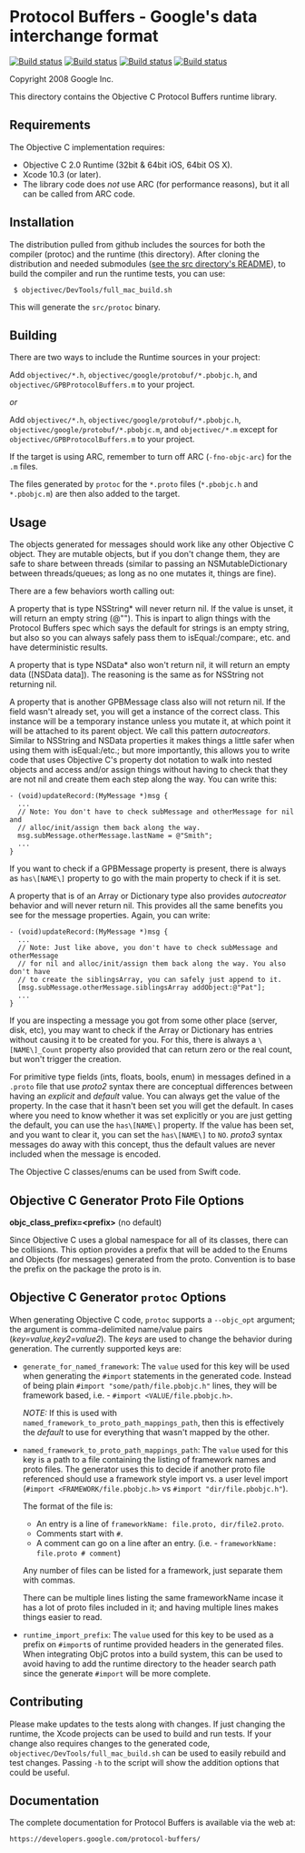 Protocol Buffers - Google's data interchange format
===================================================

[![Build status](https://storage.googleapis.com/protobuf-kokoro-results/status-badge/macos-objectivec_cocoapods_integration.png)](https://fusion.corp.google.com/projectanalysis/current/KOKORO/prod:protobuf%2Fgithub%2Fmaster%2Fmacos%2Fobjectivec_cocoapods_integration%2Fcontinuous) [![Build status](https://storage.googleapis.com/protobuf-kokoro-results/status-badge/macos-objectivec_ios_debug.png)](https://fusion.corp.google.com/projectanalysis/current/KOKORO/prod:protobuf%2Fgithub%2Fmaster%2Fmacos%2Fobjectivec_ios_debug%2Fcontinuous) [![Build status](https://storage.googleapis.com/protobuf-kokoro-results/status-badge/macos-objectivec_ios_release.png)](https://fusion.corp.google.com/projectanalysis/current/KOKORO/prod:protobuf%2Fgithub%2Fmaster%2Fmacos%2Fobjectivec_ios_release%2Fcontinuous) [![Build status](https://storage.googleapis.com/protobuf-kokoro-results/status-badge/macos-objectivec_osx.png)](https://fusion.corp.google.com/projectanalysis/current/KOKORO/prod:protobuf%2Fgithub%2Fmaster%2Fmacos%2Fobjectivec_osx%2Fcontinuous)

Copyright 2008 Google Inc.

This directory contains the Objective C Protocol Buffers runtime library.

Requirements
------------

The Objective C implementation requires:

- Objective C 2.0 Runtime (32bit & 64bit iOS, 64bit OS X).
- Xcode 10.3 (or later).
- The library code does *not* use ARC (for performance reasons), but it all can
  be called from ARC code.

Installation
------------

The distribution pulled from github includes the sources for both the
compiler (protoc) and the runtime (this directory). After cloning the distribution
and needed submodules ([see the src directory's README](../src/README.md)),
to build the compiler and run the runtime tests, you can use:

     $ objectivec/DevTools/full_mac_build.sh

This will generate the `src/protoc` binary.

Building
--------

There are two ways to include the Runtime sources in your project:

Add `objectivec/*.h`, `objectivec/google/protobuf/*.pbobjc.h`, and
`objectivec/GPBProtocolBuffers.m` to your project.

*or*

Add `objectivec/*.h`, `objectivec/google/protobuf/*.pbobjc.h`,
`objectivec/google/protobuf/*.pbobjc.m`, and `objectivec/*.m` except for
`objectivec/GPBProtocolBuffers.m` to your project.


If the target is using ARC, remember to turn off ARC (`-fno-objc-arc`) for the
`.m` files.

The files generated by `protoc` for the `*.proto` files (`*.pbobjc.h` and
`*.pbobjc.m`) are then also added to the target.

Usage
-----

The objects generated for messages should work like any other Objective C
object. They are mutable objects, but if you don't change them, they are safe
to share between threads (similar to passing an NSMutableDictionary between
threads/queues; as long as no one mutates it, things are fine).

There are a few behaviors worth calling out:

A property that is type NSString\* will never return nil. If the value is
unset, it will return an empty string (@""). This is inpart to align things
with the Protocol Buffers spec which says the default for strings is an empty
string, but also so you can always safely pass them to isEqual:/compare:, etc.
and have deterministic results.

A property that is type NSData\* also won't return nil, it will return an empty
data ([NSData data]). The reasoning is the same as for NSString not returning
nil.

A property that is another GPBMessage class also will not return nil. If the
field wasn't already set, you will get a instance of the correct class. This
instance will be a temporary instance unless you mutate it, at which point it
will be attached to its parent object. We call this pattern *autocreators*.
Similar to NSString and NSData properties it makes things a little safer when
using them with isEqual:/etc.; but more importantly, this allows you to write
code that uses Objective C's property dot notation to walk into nested objects
and access and/or assign things without having to check that they are not nil
and create them each step along the way. You can write this:

```
- (void)updateRecord:(MyMessage *)msg {
  ...
  // Note: You don't have to check subMessage and otherMessage for nil and
  // alloc/init/assign them back along the way.
  msg.subMessage.otherMessage.lastName = @"Smith";
  ...
}
```

If you want to check if a GPBMessage property is present, there is always as
`has\[NAME\]` property to go with the main property to check if it is set.

A property that is of an Array or Dictionary type also provides *autocreator*
behavior and will never return nil. This provides all the same benefits you
see for the message properties. Again, you can write:

```
- (void)updateRecord:(MyMessage *)msg {
  ...
  // Note: Just like above, you don't have to check subMessage and otherMessage
  // for nil and alloc/init/assign them back along the way. You also don't have
  // to create the siblingsArray, you can safely just append to it.
  [msg.subMessage.otherMessage.siblingsArray addObject:@"Pat"];
  ...
}
```

If you are inspecting a message you got from some other place (server, disk,
etc), you may want to check if the Array or Dictionary has entries without
causing it to be created for you. For this, there is always a `\[NAME\]_Count`
property also provided that can return zero or the real count, but won't trigger
the creation.

For primitive type fields (ints, floats, bools, enum) in messages defined in a
`.proto` file that use *proto2* syntax there are conceptual differences between
having an *explicit* and *default* value. You can always get the value of the
property. In the case that it hasn't been set you will get the default. In
cases where you need to know whether it was set explicitly or you are just
getting the default, you can use the `has\[NAME\]` property. If the value has
been set, and you want to clear it, you can set the `has\[NAME\]` to `NO`.
*proto3* syntax messages do away with this concept, thus the default values are
never included when the message is encoded.

The Objective C classes/enums can be used from Swift code.

Objective C Generator Proto File Options
----------------------------------------

**objc_class_prefix=\<prefix\>** (no default)

Since Objective C uses a global namespace for all of its classes, there can
be collisions. This option provides a prefix that will be added to the Enums
and Objects (for messages) generated from the proto. Convention is to base
the prefix on the package the proto is in.

Objective C Generator `protoc` Options
--------------------------------------

When generating Objective C code, `protoc` supports a `--objc_opt` argument; the
argument is comma-delimited name/value pairs (_key=value,key2=value2_). The
_keys_ are used to change the behavior during generation. The currently
supported keys are:

  * `generate_for_named_framework`: The `value` used for this key will be used
    when generating the `#import` statements in the generated code.  Instead
    of being plain `#import "some/path/file.pbobjc.h"` lines, they will be
    framework based, i.e. - `#import <VALUE/file.pbobjc.h>`.

    _NOTE:_ If this is used with `named_framework_to_proto_path_mappings_path`,
    then this is effectively the _default_ to use for everything that wasn't
    mapped by the other.

  * `named_framework_to_proto_path_mappings_path`: The `value` used for this key
    is a path to a file containing the listing of framework names and proto
    files. The generator uses this to decide if another proto file referenced
    should use a framework style import vs. a user level import
    (`#import <FRAMEWORK/file.pbobjc.h>` vs `#import "dir/file.pbobjc.h"`).

    The format of the file is:
      * An entry is a line of `frameworkName: file.proto, dir/file2.proto`.
      * Comments start with `#`.
      * A comment can go on a line after an entry.
        (i.e. - `frameworkName: file.proto # comment`)

    Any number of files can be listed for a framework, just separate them with
    commas.

    There can be multiple lines listing the same frameworkName incase it has a
    lot of proto files included in it; and having multiple lines makes things
    easier to read.

  * `runtime_import_prefix`: The `value` used for this key to be used as a
    prefix on `#import`s of runtime provided headers in the generated files.
    When integrating ObjC protos into a build system, this can be used to avoid
    having to add the runtime directory to the header search path since the
    generate `#import` will be more complete.

Contributing
------------

Please make updates to the tests along with changes. If just changing the
runtime, the Xcode projects can be used to build and run tests. If your change
also requires changes to the generated code,
`objectivec/DevTools/full_mac_build.sh` can be used to easily rebuild and test
changes. Passing `-h` to the script will show the addition options that could
be useful.

Documentation
-------------

The complete documentation for Protocol Buffers is available via the
web at:

    https://developers.google.com/protocol-buffers/
